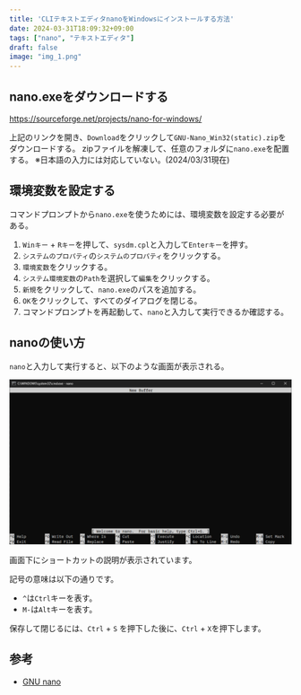 ```yaml
---
title: 'CLIテキストエディタnanoをWindowsにインストールする方法'
date: 2024-03-31T18:09:32+09:00
tags: ["nano", "テキストエディタ"]
draft: false
image: "img_1.png"
---
```


## nano.exeをダウンロードする
https://sourceforge.net/projects/nano-for-windows/

上記のリンクを開き、`Download`をクリックして`GNU-Nano_Win32(static).zip`をダウンロードする。
zipファイルを解凍して、任意のフォルダに`nano.exe`を配置する。
※日本語の入力には対応していない。(2024/03/31現在)

## 環境変数を設定する
コマンドプロンプトから`nano.exe`を使うためには、環境変数を設定する必要がある。

1. `Winキー` + `Rキー`を押して、`sysdm.cpl`と入力して`Enterキー`を押す。
2. `システムのプロパティ`の`システムのプロパティ`をクリックする。
3. `環境変数`をクリックする。
4. `システム環境変数`の`Path`を選択して`編集`をクリックする。
5. `新規`をクリックして、`nano.exe`のパスを追加する。
6. `OK`をクリックして、すべてのダイアログを閉じる。
7. コマンドプロンプトを再起動して、`nano`と入力して実行できるか確認する。

## nanoの使い方

`nano`と入力して実行すると、以下のような画面が表示される。

![img_2.png](img_2.png)

画面下にショートカットの説明が表示されています。

記号の意味は以下の通りです。

- `^`は`Ctrl`キーを表す。
- `M-`は`Alt`キーを表す。

保存して閉じるには、`Ctrl` + `S` を押下した後に、`Ctrl` + `X`を押下します。

## 参考
- [GNU nano](https://www.nano-editor.org/)